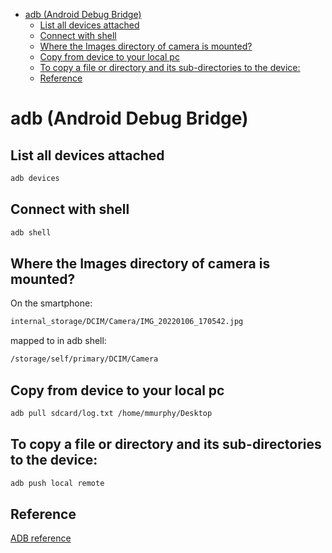 <!--ts-->
   * [adb (Android Debug Bridge)](#adb-android-debug-bridge)
      * [List all devices attached](#list-all-devices-attached)
      * [Connect with shell](#connect-with-shell)
      * [Where the Images directory of camera is mounted?](#where-the-images-directory-of-camera-is-mounted)
      * [Copy from device to your local pc](#copy-from-device-to-your-local-pc)
      * [To copy a file or directory and its sub-directories to the device:](#to-copy-a-file-or-directory-and-its-sub-directories-to-the-device)
      * [Reference](#reference)

<!-- Added by: gil_diy, at: Thu 06 Jan 2022 17:59:49 IST -->

<!--te-->

# adb (Android Debug Bridge)


## List all devices attached

```bash
adb devices
```

## Connect with shell
```bash
adb shell
```

## Where the Images directory of camera is mounted?

On the smartphone:
```bash
internal_storage/DCIM/Camera/IMG_20220106_170542.jpg
```

mapped to in adb shell:

```bash
/storage/self/primary/DCIM/Camera
```



## Copy from device to your local pc

```bash
adb pull sdcard/log.txt /home/mmurphy/Desktop
```

## To copy a file or directory and its sub-directories to the device:
```bash
adb push local remote
```



## Reference
[ADB reference](https://developer.android.com/studio/command-line/adb)
